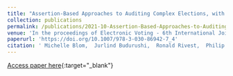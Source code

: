 ```yaml
---
title: "Assertion-Based Approaches to Auditing Complex Elections, with Application to Party-List Proportional Elections"
collection: publications
permalink: /publications/2021-10-Assertion-Based-Approaches-to-Auditing-Complex-Elections-with-Application-to-Party-List-Proportional-Elections
venue: 'In the proceedings of Electronic Voting - 6th International Joint Conference on Electronic Voting (E-Vote-ID 2021)'
paperurl: 'https://doi.org/10.1007/978-3-030-86942-7_4'
citation: ' Michelle Blom,  Jurlind Budurushi,  Ronald Rivest,  Philip Stark,  Peter Stuckey,  Vanessa Teague,  Damjan Vukcevic, &quot;Assertion-Based Approaches to Auditing Complex Elections, with Application to Party-List Proportional Elections.&quot; In the proceedings of Electronic Voting - 6th International Joint Conference on Electronic Voting (E-Vote-ID 2021)'
---
```

[Access paper here](https://doi.org/10.1007/978-3-030-86942-7_4){:target="_blank"}
